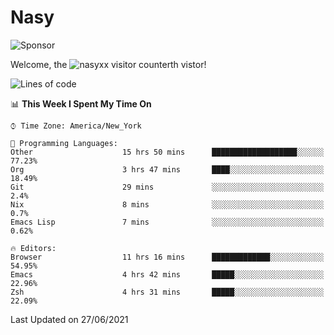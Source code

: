 # Nasy

<!--
<p align="center">
<img height="200" src="https://github-readme-stats.vercel.app/api?username=nasyxx&count_private=true&show_icons=true&theme=dracula&include_all_commits=true"/>
<img height="200" src="https://github-readme-stats.vercel.app/api/top-langs/?username=nasyxx&theme=dracula&hide=html,jupyter+notebook&count_private=true&show_icons=true"/>
</p>

  
----------------
-->

![Sponsor](https://img.shields.io/static/v1.svg?label=Sponsor&message=%E2%9D%A4&logo=GitHub&style=flat&color=pink)
 
Welcome, the ![nasyxx visitor counter](https://count.getloli.com/get/@nasyxx?theme=rule34)th vistor!
 
<!--START_SECTION:waka-->
![Lines of code](https://img.shields.io/badge/From%20Hello%20World%20I%27ve%20Written-5.4%20million%20lines%20of%20code-blue)

📊 **This Week I Spent My Time On** 

```text
⌚︎ Time Zone: America/New_York

💬 Programming Languages: 
Other                    15 hrs 50 mins      ███████████████████░░░░░░   77.23% 
Org                      3 hrs 47 mins       ████░░░░░░░░░░░░░░░░░░░░░   18.49% 
Git                      29 mins             ░░░░░░░░░░░░░░░░░░░░░░░░░   2.4% 
Nix                      8 mins              ░░░░░░░░░░░░░░░░░░░░░░░░░   0.7% 
Emacs Lisp               7 mins              ░░░░░░░░░░░░░░░░░░░░░░░░░   0.62%

🔥 Editors: 
Browser                  11 hrs 16 mins      █████████████░░░░░░░░░░░░   54.95% 
Emacs                    4 hrs 42 mins       █████░░░░░░░░░░░░░░░░░░░░   22.96% 
Zsh                      4 hrs 31 mins       █████░░░░░░░░░░░░░░░░░░░░   22.09%

```


 Last Updated on 27/06/2021
<!--END_SECTION:waka-->

<!-- ![visitors](https://visitor-badge.laobi.icu/badge?page_id=nasyxx.nasyxx) -->

